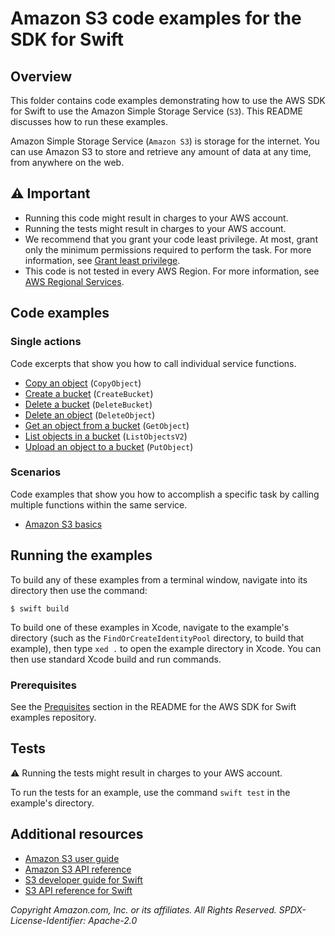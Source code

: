 # Amazon S3 code examples for the SDK for Swift
## Overview
This folder contains code examples demonstrating how to use the AWS SDK for
Swift to use the Amazon Simple Storage Service (`S3`). This README discusses how
to run these examples.

Amazon Simple Storage Service (`Amazon S3`) is storage for the internet. You can
use Amazon S3 to store and retrieve any amount of data at any time, from
anywhere on the web.

## ⚠️ Important
* Running this code might result in charges to your AWS account. 
* Running the tests might result in charges to your AWS account.
* We recommend that you grant your code least privilege. At most, grant only the minimum permissions required to perform the task. For more information, see [Grant least privilege](https://docs.aws.amazon.com/IAM/latest/UserGuide/best-practices.html#grant-least-privilege). 
* This code is not tested in every AWS Region. For more information, see [AWS Regional Services](https://aws.amazon.com/about-aws/global-infrastructure/regional-product-services).

## Code examples

### Single actions
Code excerpts that show you how to call individual service functions.
* [Copy an object](./basics/Sources/ServiceHandler/ServiceHandler.swift) (`CopyObject`)
* [Create a bucket](./basics/Sources/ServiceHandler/ServiceHandler.swift) (`CreateBucket`)
* [Delete a bucket](./basics/Sources/ServiceHandler/ServiceHandler.swift) (`DeleteBucket`)
* [Delete an object](./basics/Sources/ServiceHandler/ServiceHandler.swift) (`DeleteObject`)
* [Get an object from a bucket](./basics/Sources/ServiceHandler/ServiceHandler.swift) (`GetObject`)
* [List objects in a bucket](./basics/Sources/ServiceHandler/ServiceHandler.swift) (`ListObjectsV2`)
* [Upload an object to a bucket](./basics/Sources/ServiceHandler/ServiceHandler.swift) (`PutObject`)

### Scenarios
Code examples that show you how to accomplish a specific task by calling multiple functions within the same service.
* [Amazon S3 basics](./basics/Sources/ServiceHandler/ServiceHandler.swift)

<!-- ### Cross-service examples
Sample applications that work across multiple AWS services.
* [*Title of code example*](*relative link to code example*) --->

## Running the examples
To build any of these examples from a terminal window, navigate into its directory then use the command:

```
$ swift build
```

To build one of these examples in Xcode, navigate to the example's directory
(such as the `FindOrCreateIdentityPool` directory, to build that example), then
type `xed .` to open the example directory in Xcode. You can then use standard
Xcode build and run commands.

### Prerequisites
See the [Prequisites](https://github.com/awsdocs/aws-doc-sdk-examples/tree/main/swift#Prerequisites) section in the README for the AWS SDK for Swift examples repository.

## Tests
⚠️ Running the tests might result in charges to your AWS account.

To run the tests for an example, use the command `swift test` in the example's directory.

## Additional resources
* [Amazon S3 user guide](https://docs.aws.amazon.com/AmazonS3/latest/userguide)
* [Amazon S3 API reference](https://docs.aws.amazon.com/AmazonS3/latest/API/Type_API_Reference.html)
* [S3 developer guide for Swift](https://docs.aws.amazon.com/sdk-for-swift/latest/developer-guide)
* [S3 API reference for Swift](https://awslabs.github.io/aws-sdk-swift/reference/0.x/AWSS3/Home)

_Copyright Amazon.com, Inc. or its affiliates. All Rights Reserved. SPDX-License-Identifier: Apache-2.0_